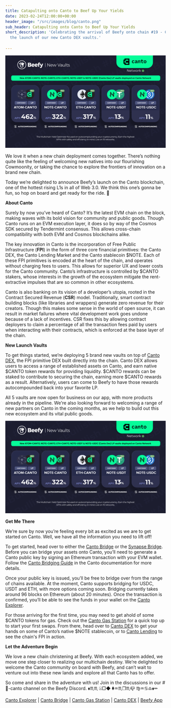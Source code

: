 ```yaml
---
title: Catapulting onto Canto to Beef Up Your Yields
date: 2023-02-24T12:00:00+00:00
header_image: "/src/images/blog/canto.png"
sub_header: Catapulting onto Canto to Beef Up Your Yields
short_description: 'Celebrating the arrival of Beefy onto chain #19 - Canto - with
  the launch of our new Canto DEX vaults.'

---
```

![](/src/images/blog/canto.png)

We love it when a new chain deployment comes together. There’s nothing quite like the feeling of welcoming new natives into our flourishing Cowmoonity, or taking the chance to explore the frontiers of innovation on a brand new chain.

Today we’re delighted to announce Beefy’s launch on the Canto blockchain, one of the hottest rising L1s in all of Web 3.0. We think this one’s gonna be fun, so hop on board and get ready for the ride. 🎉

**About Canto**

Surely by now you’ve heard of Canto? It’s the latest EVM chain on the block, making waves with its bold vision for community and public goods. Though Canto runs on an EVM execution layer, it does so by way of the Cosmos SDK secured by Tendermint consensus. This allows cross-chain compatibility with both EVM and Cosmos blockchains alike.

The key innovation in Canto is the incorporation of Free Public Infrastructure (**FPI**) in the form of three core financial primitives: the Canto DEX, the Canto Lending Market and the Canto stablecoin $NOTE. Each of these FPI primitives is encoded at the heart of the chain, and operates without charging fees to users. This allows for superior UX and lower costs for the Canto community. Canto’s infrastructure is controlled by $CANTO stakers, whose interests in the growth of the ecosystem mitigate the rent-extractive impulses that are so common in other ecosystems.

Canto is also banking on its vision of a developer’s utopia, rooted in the Contract Secured Revenue (**CSR**) model. Traditionally, smart contract building blocks (like libraries and wrappers) generate zero revenue for their creators. Though this makes some sense in the world of open source, it can result in market failures where vital development work goes undone because of a lack of incentives. CSR fixes this by allowing contract deployers to claim a percentage of all the transaction fees paid by users when interacting with their contracts, which is enforced at the base layer of the chain.

**New Launch Vaults**

To get things started, we’re deploying 5 brand new vaults on top of [Canto DEX](https://canto.io/lp), the FPI primitive DEX built directly into the chain. Canto DEX allows users to access a range of established assets on Canto, and earn native $CANTO token rewards for providing liquidity. $CANTO rewards can be staked to contribute to securing the chain, earning more $CANTO rewards as a result. Alternatively, users can come to Beefy to have those rewards autocompounded back into your favorite LP.

All 5 vaults are now open for business on our app, with more products already in the pipeline. We're also looking forward to welcoming a range of new partners on Canto in the coming months, as we help to build out this new ecosystem and its vital public goods.

![](/src/images/blog/canto-card.png)

**Get Me There**

We’re sure by now you’re feeling every bit as excited as we are to get started on Canto. Well, we have all the information you need to lift off!

To get started, head over to either the [Canto Bridge](https://canto.io/bridge) or the [Synapse Bridge](https://synapseprotocol.com/). Before you can bridge your assets onto Canto, you’ll need to generate a Canto public key by signing an Ethereum transaction with your EVM wallet. Follow the [Canto Bridging Guide](https://docs.canto.io/user-guides/bridging-assets/to-canto) in the Canto documentation for more details.

Once your public key is issued, you’ll be free to bridge over from the range of chains available. At the moment, Canto supports bridging for USDC, USDT and ETH, with more options coming soon. Bridging currently takes around 96 blocks on Ethereum (about 20 minutes). Once the transaction is confirmed, you’ll be able to see the funds in your wallet on the [Canto Explorer](https://evm.explorer.canto.io/).

For those arriving for the first time, you may need to get ahold of some $CANTO tokens for gas. Check out the [Canto Gas Station](https://www.cpms.wtf/gas) for a quick top up to start your first swaps. From there, head over to [Canto DEX](https://canto.io/lp) to get your hands on some of Canto’s native $NOTE stablecoin, or to [Canto Lending](https://canto.io/lending) to see the chain's FPI in action.

**Let the Adventure Begin**

We love a new chain christening at Beefy. With each ecosystem added, we move one step closer to realizing our multichain destiny. We’re delighted to welcome the Canto community on board with Beefy, and can’t wait to venture out into these new lands and explore all that Canto has to offer.

So come and share in the adventure with us! Join in the discussions in our #🍈-canto channel on the Beefy Discord. ⬧︎♏︎︎♏︎︎ ⍓︎︎□︎︎◆︎︎ ⧫︎︎♒︎︎♏︎︎❒︎︎♏︎︎📪︎ ♍︎♒︎︎♋︎︎♎︎︎⬧︎︎✏︎

[Canto Explorer](https://evm.explorer.canto.io/) | [Canto Bridge](https://canto.io/bridge) | [Canto Gas Station](https://www.cpms.wtf/gas) | [Canto DEX](https://canto.io/lp) | [Beefy App](https://app.beefy.finance/)